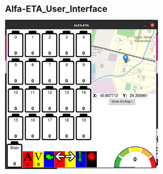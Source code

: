 # Alfa-ETA_User_Interface
![alt text](https://github.com/baransolmaz/Alfa-ETA_User_Interface/blob/17Subat/Current/13.png)
